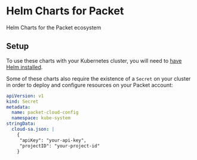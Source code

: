 # Helm Charts for Packet

Helm Charts for the Packet ecosystem

## Setup

To use these charts with your Kubernetes cluster, you will need to [have Helm installed](https://v3.helm.sh/docs/intro/install/).

Some of these charts also require the existence of a `Secret` on your cluster in order to deploy and configure resources on your Packet account:

```yaml
apiVersion: v1
kind: Secret
metadata:
  name: packet-cloud-config
  namespace: kube-system
stringData:
  cloud-sa.json: |
    {
     "apiKey": "your-api-key",
     "projectID": "your-project-id"
    }
```
